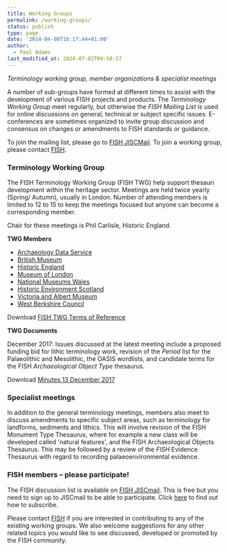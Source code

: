 ```yaml
---
title: Working Groups
permalink: /working-groups/
status: publish
type: page
date: '2014-04-08T16:17:44+01:00'
author:
  - Paul Adams
last_modified_at: 2024-07-02T09:50:57
---
```

_Terminology working group, member organizations & specialist meetings_

A number of sub-groups have formed at different times to assist with the development of various FISH projects and products.  The _Terminology Working Group_ meet regularly, but otherwise the _FISH Mailing List_ is used for online discussions on general, technical or subject specific issues. E-conferences are sometimes organized to invite group discussion and consensus on changes or amendments to FISH standards or guidance.

To join the mailing list, please go to [FISH JISCMail](https://www.jiscmail.ac.uk/cgi-bin/webadmin?A0=FISH). To join a working group, please contact [FISH](mailto:mailto:terminologies@HistoricEngland.org.uk).

### Terminology Working Group

The FISH Terminology Working Group (FISH TWG) help support thesauri development within the heritage sector. Meetings are held twice yearly (Spring/ Autumn), usually in London. Number of attending members is limited to 12 to 15 to keep the meetings focused but anyone can become a corresponding member.

Chair for these meetings is Phil Carlisle, Historic England.

**TWG Members**

*   [Archaeology Data Service](https://archaeologydataservice.ac.uk/)
*   [British Museum](https://www.britishmuseum.org/)
*   [Historic England](https://historicengland.org.uk/)
*   [Museum of London](http://www.museumoflondon.org.uk/london-wall/)
*   [National Museums Wales](http://www.museumwales.ac.uk/)
*   [Historic Environment Scotland](https://www.historicenvironment.scot/about-us/)
*   [Victoria and Albert Museum](http://www.vam.ac.uk/)
*   [West Berkshire Council](https://info.westberks.gov.uk/her)


Download [FISH TWG Terms of Reference](/2015/09/FISHTWGTermsOfReference.doc)

**TWG Documents**

December 2017: Issues discussed at the latest meeting include a proposed funding bid for lithic terminology work, revision of the _Period_ list for the Palaeolithic and Mesolithic, the OASIS wordlists, and candidate terms for the FISH _Archaeological Object Type_ thesaurus.

Download [Minutes 13 December 2017](/2018/01/Fish-TWG-Minutes-20171213_final.docx)

### Specialist meetings

In addition to the general terminology meetings, members also meet to discuss amendments to specific subject areas, such as terminology for landforms, sediments and lithics. This will involve revision of the FISH Monument Type Thesaurus, where for example a new class will be developed called 'natural features', and the FISH Archaeological Objects Thesaurus. This may be followed by a review of the _FISH_ Evidence Thesaurus with regard to recording palaeoenvironmental evidence.

### FISH members – please participate!

The FISH discussion list is available on [FISH JISCmail](https://www.jiscmail.ac.uk/cgi-bin/webadmin?A0=FISH). This is free but you need to sign up to JISCmail to be able to participate. Click [here](https://www.jiscmail.ac.uk/cgi-bin/webadmin?SHOWTPL=HELP-SUBEDIT&L=FISH) to find out how to subscribe.


Please contact [FISH](mailto:terminologies@HistoricEngland.org.uk) if you are interested in contributing to any of the existing working groups. We also welcome suggestions for any other related topics you would like to see discussed, developed or promoted by the FISH community.
